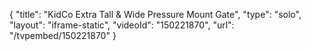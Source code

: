 {
    "title": "KidCo Extra Tall & Wide Pressure Mount Gate",
    "type": "solo",
    "layout": "iframe-static",
    "videoId": "150221870",
    "url": "\/tvpembed\/150221870"
}